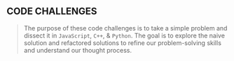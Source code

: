 ## CODE CHALLENGES

> The purpose of these code challenges is to take a simple problem and dissect it in `JavaScript`, `C++`, & `Python`. The goal is to explore the naive solution and refactored solutions to refine our problem-solving skills and understand our thought process.
